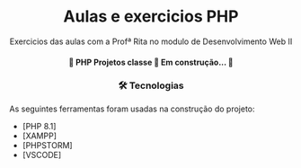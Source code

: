 <h1 align="center">Aulas e exercicios PHP</h1>

<p align="center">Exercicios das aulas com a Profª Rita no modulo de Desenvolvimento Web II</p>
<h4 align="center"> 
	🚧 PHP Projetos classe 🚀 Em construção...  🚧
</h4>
<h3 align="center">
    🛠 Tecnologias
</h3>

As seguintes ferramentas foram usadas na construção do projeto:
- [PHP 8.1]
- [XAMPP]
- [PHPSTORM]
- [VSCODE]